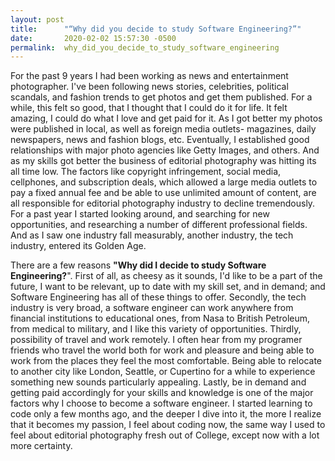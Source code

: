 ```yaml
---
layout: post
title:      "“Why did you decide to study Software Engineering?”"
date:       2020-02-02 15:57:30 -0500
permalink:  why_did_you_decide_to_study_software_engineering
---
```



For the past 9 years I had been working as news and entertainment photographer. I've been following news stories, celebrities, political scandals, and fashion trends to get photos and  get them published. For a while, this felt so  good,  that I thought  that I could do it for life. It felt amazing, I could do what I love and get paid for it.   As I got better my photos were published in local, as well as foreign media outlets- magazines, daily newspapers, news and fashion blogs, etc.  Eventually, I established good relationships with major photo agencies like Getty Images, and others. And as my skills got better the business of editorial photography was hitting its all time low. The  factors like copyright infringement, social media, cellphones, and subscription deals, which allowed a large media outlets to pay a fixed annual fee and be able to use unlimited amount of content, are all responsible for editorial photography industry to decline tremendously. For a past year I started looking around, and searching for new opportunities, and researching a number of different professional fields.  And as I saw one industry fall measurably, another industry, the tech industry, entered its Golden Age. 

There are a few reasons **"Why did I decide to study Software Engineering?**". First of all, as cheesy as it sounds, I'd like to be a part of the future, I want to be relevant, up to date with my skill set, and in demand;  and Software Engineering has all of these things to offer. Secondly, the tech industry is very broad, a software engineer can work anywhere from financial institutions to educational ones, from Nasa to British Petroleum, from medical to military, and I like this variety of opportunities. Thirdly, possibility of travel and work remotely. I often hear from my programer friends who travel the world both for  work and pleasure and being able to work from the places they feel the most comfortable. Being able to relocate to another city like London, Seattle, or Cupertino for a while to experience something new sounds particularly appealing. Lastly,  be in demand  and getting paid accordingly for your skills and knowledge is one of the major factors why I choose to become a software engineer. I started learning to code only a few months ago, and the deeper I dive into it, the more I realize that it becomes my passion, I feel about coding now, the same way I used to feel about editorial photography fresh out of College, except now with a lot more certainty.  


